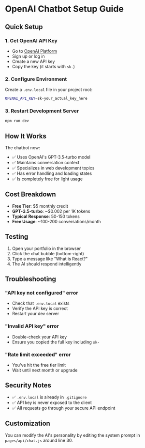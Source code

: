 # OpenAI Chatbot Setup Guide

## Quick Setup

### 1. Get OpenAI API Key

- Go to [OpenAI Platform](https://platform.openai.com/api-keys)
- Sign up or log in
- Create a new API key
- Copy the key (it starts with `sk-`)

### 2. Configure Environment

Create a `.env.local` file in your project root:

```bash
OPENAI_API_KEY=sk-your_actual_key_here
```

### 3. Restart Development Server

```bash
npm run dev
```

## How It Works

The chatbot now:

- ✅ Uses OpenAI's GPT-3.5-turbo model
- ✅ Maintains conversation context
- ✅ Specializes in web development topics
- ✅ Has error handling and loading states
- ✅ Is completely free for light usage

## Cost Breakdown

- **Free Tier**: $5 monthly credit
- **GPT-3.5-turbo**: ~$0.002 per 1K tokens
- **Typical Response**: 50-150 tokens
- **Free Usage**: ~100-200 conversations/month

## Testing

1. Open your portfolio in the browser
2. Click the chat bubble (bottom-right)
3. Type a message like "What is React?"
4. The AI should respond intelligently

## Troubleshooting

### "API key not configured" error

- Check that `.env.local` exists
- Verify the API key is correct
- Restart your dev server

### "Invalid API key" error

- Double-check your API key
- Ensure you copied the full key including `sk-`

### "Rate limit exceeded" error

- You've hit the free tier limit
- Wait until next month or upgrade

## Security Notes

- ✅ `.env.local` is already in `.gitignore`
- ✅ API key is never exposed to the client
- ✅ All requests go through your secure API endpoint

## Customization

You can modify the AI's personality by editing the system prompt in `pages/api/chat.js` around line 30.
